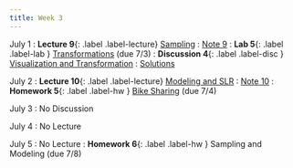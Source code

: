 ```yaml
---
title: Week 3
---
```


July 1
: **Lecture 9**{: .label .label-lecture} [Sampling](lecture/lec09)
    : [Note 9](https://ds100.org/course-notes/sampling/sampling.html)
: **Lab 5**{: .label .label-lab } [Transformations](https://data100.datahub.berkeley.edu/hub/user-redirect/git-pull?repo=https%3A%2F%2Fgithub.com%2FDS-100%2Fsu24-materials&urlpath=lab%2Ftree%2Fsu24-materials%2Flab%2Flab05%2Flab05.ipynb&branch=main) (due 7/3)
: **Discussion 4**{: .label .label-disc } [Visualization and Transformation](https://drive.google.com/file/d/1kk9qeNQ0gBM5nevUujpXCMBGJI7V6n7E/view?usp=sharing)
    : [Solutions](https://drive.google.com/file/d/1tt9kQVKh15DTeXmnl_JezuSXborQACfe/view?usp=sharing)

July 2
: **Lecture 10**{: .label .label-lecture} [Modeling and SLR](lecture/lec10)
    : [Note 10](https://ds100.org/course-notes/intro_to_modeling/intro_to_modeling.html)
: **Homework 5**{: .label .label-hw } [Bike Sharing](https://data100.datahub.berkeley.edu/hub/user-redirect/git-pull?repo=https%3A%2F%2Fgithub.com%2FDS-100%2Fsu24-materials&urlpath=lab%2Ftree%2Fsu24-materials%2Fhw%2Fhw05%2Fhw05.ipynb&branch=main) (due 7/4)

July 3
: No Discussion

July 4
: No Lecture

July 5
: No Lecture
: **Homework 6**{: .label .label-hw } Sampling and Modeling (due 7/8)